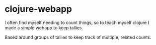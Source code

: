 # clojure-webapp

I often find myself needing to count things, so to teach myself clojure I made a simple webapp to keep tallies.

Based around groups of tallies to keep track of multiple, related counts.